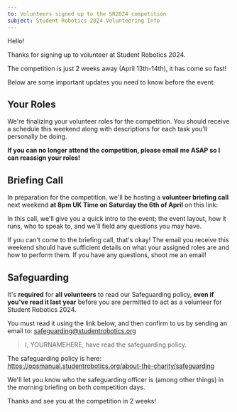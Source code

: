 ```yaml
---
to: Volunteers signed up to the SR2024 competition
subject: Student Robotics 2024 Volunteering Info
---
```


Hello!

Thanks for signing up to volunteer at Student Robotics 2024.

The competition is just 2 weeks away (April 13th-14th), it has come so fast!

Below are some important updates you need to know before the event.

## Your Roles
We're finalizing your volunteer roles for the competition. You should receive a schedule this weekend along with descriptions for each task you'll personally be doing.

**If you can no longer attend the competition, please email me ASAP so I can reassign your roles!**

## Briefing Call
In preparation for the competition, we'll be hosting a **volunteer briefing call** next weekend **at 8pm UK Time on Saturday the 6th of April** on this link:

 <!--meet link censored -->

In this call, we'll give you a quick intro to the event; the event layout, how it runs, who to speak to, and we'll field any questions you may have.

If you can't come to the briefing call, that's okay! The email you receive this weekend should have sufficient details on what your assigned roles are and how to perform them. If you have any questions, shoot me an email!

## Safeguarding
It's **required** for **all volunteers** to read our Safeguarding policy, **even if you've read it last year** before you are permitted to act as a volunteer for Student Robotics 2024.

You must read it using the link below, and then confirm to us by sending an email to:  [safeguarding@studentrobotics.org](mailto:safeguarding@studentrobotics.org?subject=Safeguarding%20confirmation&body=I%2C%20YOURNAMEHERE%0A%0Acan%20confirm%20I%20have%20read%20the%20safeguarding%20policy.)

> I, YOURNAMEHERE, have read the safeguarding policy.

The safeguarding policy is here: https://opsmanual.studentrobotics.org/about-the-charity/safeguarding

We'll let you know who the safeguarding officer is (among other things) in the morning briefing on both competition days.

Thanks and see you at the competition in 2 weeks!
